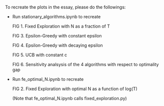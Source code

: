 To recreate the plots in the essay, please do the followings:

- Run stationary_algorithms.ipynb to recreate

    FIG 1. Fixed Exploration with N as a fraction of T

    FIG 3. Epsilon-Greedy with constant epsilon

    FIG 4. Epsilon-Greedy with decaying epsilon

    FIG 5. UCB with constant c

    FIG 6. Sensitivity analsysis of the 4 algorithms with respect to optimality gap

- Run fe_optimal_N.ipynb to recreate

    FIG 2. Fixed Exploration with optimal N as a function of log(T)
    
  (Note that fe_optimal_N.ipynb calls fixed_exploration.py)